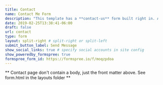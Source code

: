 ```yaml
---
title: Contact
name: Contact Me Form
description: "This template has a **contact-us** form built right in. All you need to do is add a valid recipient email address or form-id to the front matter of this form page and you're ready to receive submissions."
date: 2019-02-25T13:38:41-06:00
draft: false
url: contact
type: form
layout: split-right # split-right or split-left
submit_button_label: Send Message
show_social_links: true # specify social accounts in site config
show_poweredby_formspree: true
formspree_form_id: https://formspree.io/f/moqzpdoa
---
```


** Contact page don't contain a body, just the front matter above.
See form.html in the layouts folder **
